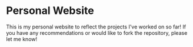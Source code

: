 # Personal Website

This is my personal website to reflect the projects I've worked on so far! If you have any recommendations or would like to fork the repository, please let me know!